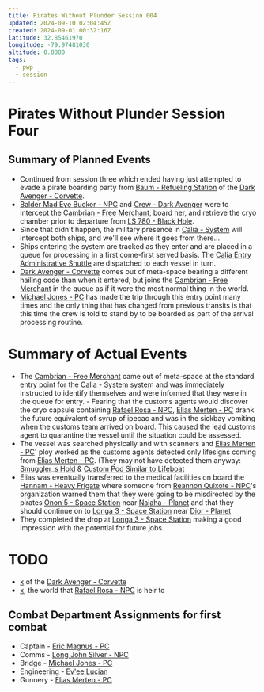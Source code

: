 ```yaml
---
title: Pirates Without Plunder Session 004
updated: 2024-09-10 02:04:45Z
created: 2024-09-01 00:32:16Z
latitude: 32.85461970
longitude: -79.97481030
altitude: 0.0000
tags:
  - pwp
  - session
---
```


# Pirates Without Plunder Session Four

## Summary of Planned Events

-   Continued from session three which ended having just attempted to evade a pirate boarding party from [Baum - Refueling Station](Baum%20-%20Refueling%20Station.md) of the [Dark Avenger - Corvette](Dark%20Avenger%20-%20Corvette.md).
-  [Balder Mad Eye Bucker - NPC](Balder%20Mad%20Eye%20Bucker%20-%20NPC.md) and [Crew - Dark Avenger](Crew%20-%20Dark%20Avenger.md) were to intercept the [Cambrian - Free Merchant](Cambrian%20-%20Free%20Merchant.md), board her, and retrieve the cryo chamber prior to departure from [LS 780 - Black Hole](LS%20780%20-%20Black%20Hole.md).
-   Since that didn\'t happen, the military presence in [Calia - System](Calia%20-%20System.md) will intercept both ships, and we\'ll see where it goes from there...
-   Ships entering the system are tracked as they enter and are placed in a queue for processing in a first come-first served basis. The [Calia Entry Administrative Shuttle](Calia%20Entry%20Administrative%20Shuttle.md) are dispatched to each vessel in turn.
-  [Dark Avenger - Corvette](Dark%20Avenger%20-%20Corvette.md) comes out of meta-space bearing a different hailing code than when it entered, but joins the [Cambrian - Free Merchant](Cambrian%20-%20Free%20Merchant.md) in the queue as if it were the most normal thing in the world.
-  [Michael Jones - PC](Michael%20Jones%20-%20PC.md) has made the trip through this entry point many times and the only thing that has changed from previous transits is that this time the crew is told to stand by to be boarded as part of the arrival processing routine.

# Summary of Actual Events

-   The [Cambrian - Free Merchant](Cambrian%20-%20Free%20Merchant.md) came out of meta-space at the standard entry point for the [Calia - System](Calia%20-%20System.md) system and was immediately instructed to identify themselves and were informed that they were in the queue for entry. -   Fearing that the customs agents would discover the cryo capsule containing [Rafael Rosa - NPC](Rafael%20Rosa%20-%20NPC.md), [Elias Merten - PC](Elias%20Merten%20-%20PC.md) drank the future equivalent of syrup of ipecac and was in the sickbay vomiting when the customs team arrived on board. This caused the lead customs agent to quarantine the vessel until the situation could be assessed.
-   The vessel was searched physically and with scanners and [Elias Merten - PC](Elias%20Merten%20-%20PC.md)' ploy worked as the customs agents detected only lifesigns coming from [Elias Merten - PC](Elias%20Merten%20-%20PC.md). (They may not have detected them anyway: [Smuggler_s Hold](Smuggler_s%20Hold) & [Custom Pod Similar to Lifeboat](Lifeboats)
-   Elias was eventually transferred to the medical facilities on board the [Hannam - Heavy Frigate](Hannam%20-%20Heavy%20Frigate.md) where someone from [Reannon Quixote - NPC](Reannon%20Quixote%20-%20NPC.md)'s organization warned them that they were going to be misdirected by the pirates [Onon 5 - Space Station](Onon%205%20-%20Space%20Station.md) near [Najaha - Planet](Najaha%20-%20Planet.md) and that they should continue on to [Longa 3 - Space Station](Longa%203%20-%20Space%20Station.md) near [Dior - Planet](Dior%20-%20Planet.md)
-   They completed the drop at [Longa 3 - Space Station](Longa%203%20-%20Space%20Station.md) making a good impression with the potential for future jobs.

# TODO

- [x](Crew%20-%20Dark%20Avenger.md) of the [Dark Avenger - Corvette](Dark%20Avenger%20-%20Corvette.md)
- [x](Dior%20-%20Planet.md), the world that [Rafael Rosa - NPC](Rafael%20Rosa%20-%20NPC.md) is heir to

Combat Department Assignments for first combat
----------------------------------------------

-   Captain - [Eric Magnus - PC](Eric%20Magnus%20-%20PC.md)
-   Comms - [Long John Silver - NPC](Long%20John%20Silver%20-%20NPC.md)
-   Bridge - [Michael Jones - PC](Michael%20Jones%20-%20PC.md)
-   Engineering - [Ev'ee Lucian](Ev_ee%20Lucian%20-%20PC.md)
-   Gunnery - [Elias Merten - PC](Elias%20Merten%20-%20PC.md)
